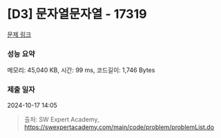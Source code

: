 # [D3] 문자열문자열 - 17319 

[문제 링크](https://swexpertacademy.com/main/code/problem/problemDetail.do?contestProbId=AYgEiwbKy48DFARP) 

### 성능 요약

메모리: 45,040 KB, 시간: 99 ms, 코드길이: 1,746 Bytes

### 제출 일자

2024-10-17 14:05



> 출처: SW Expert Academy, https://swexpertacademy.com/main/code/problem/problemList.do